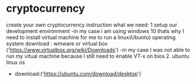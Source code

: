 # cryptocurrency
create your own cryptocurrency instruction
what we need:
1 setup our development environment
  -in my case i am using windows 10 thats why I need to install virtual machine for me to run a linux(Ubuntu) operating system 
  download : wmware or virtual box ('https://www.virtualbox.org/wiki/Downloads')
  -in my case I was not able to run my vitual machine because I still need to enable VT-x on bios
2. ubuntu linux os
  - download:('https://ubuntu.com/download/desktop')
    

